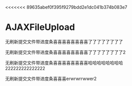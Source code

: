 <<<<<<< 89635abef0f395f9279bdd2e1dc041b374b083e7
# AJAXFileUpload



无刷新提交文件带进度条喜喜喜喜喜喜喜喜了了了了了了了了



无刷新提交文件带进度条喜喜喜喜喜喜喜喜了了了了了了了了2



无刷新提交文件带进度条喜喜喜喜喜喜喜喜哈哈哈哈哈哈哈哈222222222222222



无刷新提交文件带进度条喜喜喜erwrwrrwwer2


